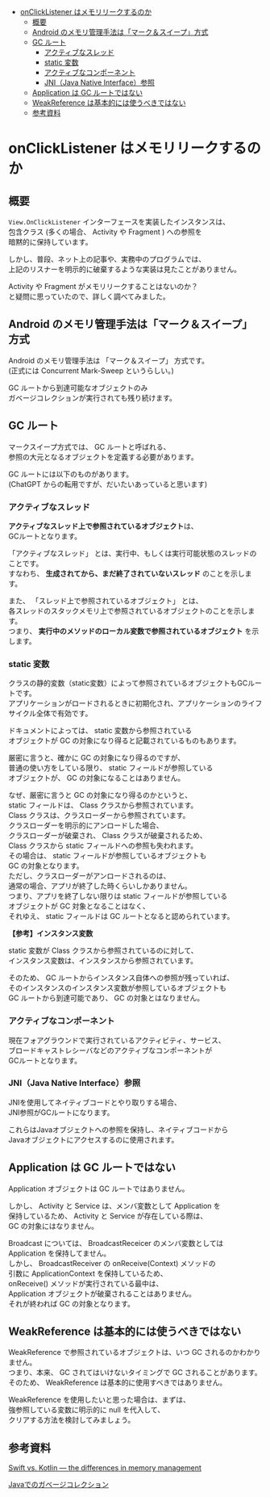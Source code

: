 - [onClickListener はメモリリークするのか](#onclicklistener-はメモリリークするのか)
  - [概要](#概要)
  - [Android のメモリ管理手法は「マーク＆スイープ」方式](#android-のメモリ管理手法はマークスイープ方式)
  - [GC ルート](#gc-ルート)
    - [アクティブなスレッド](#アクティブなスレッド)
    - [static 変数](#static-変数)
    - [アクティブなコンポーネント](#アクティブなコンポーネント)
    - [JNI（Java Native Interface）参照](#jnijava-native-interface参照)
  - [Application は GC ルートではない](#application-は-gc-ルートではない)
  - [WeakReference は基本的には使うべきではない](#weakreference-は基本的には使うべきではない)
  - [参考資料](#参考資料)


# onClickListener はメモリリークするのか

## 概要

`View.OnClickListener` インターフェースを実装したインスタンスは、  
包含クラス (多くの場合、 Activity や Fragment ) への参照を  
暗黙的に保持しています。

しかし、普段、ネット上の記事や、実務中のプログラムでは、  
上記のリスナーを明示的に破棄するような実装は見たことがありません。

Activity や Fragment がメモリリークすることはないのか？  
と疑問に思っていたので、詳しく調べてみました。


## Android のメモリ管理手法は「マーク＆スイープ」方式

Android のメモリ管理手法は 「マーク＆スイープ」 方式です。  
(正式には Concurrent Mark-Sweep というらしい。)

GC ルートから到達可能なオブジェクトのみ  
ガベージコレクションが実行されても残り続けます。


## GC ルート

マークスイープ方式では、 GC ルートと呼ばれる、  
参照の大元となるオブジェクトを定義する必要があります。

GC ルートには以下のものがあります。  
(ChatGPT からの転用ですが、だいたいあっていると思います)


### アクティブなスレッド

**アクティブなスレッド上で参照されているオブジェクト**は、  
GCルートとなります。

「アクティブなスレッド」 とは、実行中、もしくは実行可能状態のスレッドのことです。  
すなわち、 **生成されてから、まだ終了されていないスレッド** のことを示します。

また、 「スレッド上で参照されているオブジェクト」 とは、  
各スレッドのスタックメモリ上で参照されているオブジェクトのことを示します。  
つまり、 **実行中のメソッドのローカル変数で参照されているオブジェクト** を示します。


### static 変数

クラスの静的変数（static変数）によって参照されているオブジェクトもGCルートです。  
アプリケーションがロードされるときに初期化され、アプリケーションのライフサイクル全体で有効です。

ドキュメントによっては、 static 変数から参照されている  
オブジェクトが GC の対象になり得ると記載されているものもあります。

厳密に言うと、確かに GC の対象になり得るのですが、  
普通の使い方をしている限り、 static フィールドが参照している  
オブジェクトが、 GC の対象になることはありません。

なぜ、厳密に言うと GC の対象になり得るのかというと、  
static フィールドは、 Class クラスから参照されています。  
Class クラスは、クラスローダーから参照されています。  
クラスローダーを明示的にアンロードした場合、  
クラスローダーが破棄され、 Class クラスが破棄されるため、  
Class クラスから static フィールドへの参照も失われます。  
その場合は、 static フィールドが参照しているオブジェクトも  
GC の対象となります。  
ただし、クラスローダーがアンロードされるのは、  
通常の場合、アプリが終了した時くらいしかありません。  
つまり、アプリを終了しない限りは static フィールドが参照している  
オブジェクトが GC 対象となることはなく、  
それゆえ、 static フィールドは GC ルートとなると認められています。


**【参考】インスタンス変数**

static 変数が Class クラスから参照されているのに対して、  
インスタンス変数は、インスタンスから参照されています。

そのため、 GC ルートからインスタンス自体への参照が残っていれば、  
そのインスタンスのインスタンス変数が参照しているオブジェクトも  
GC ルートから到達可能であり、 GC の対象とはなりません。


### アクティブなコンポーネント

現在フォアグラウンドで実行されているアクティビティ、サービス、  
ブロードキャストレシーバなどのアクティブなコンポーネントが  
GCルートとなります。


### JNI（Java Native Interface）参照

JNIを使用してネイティブコードとやり取りする場合、  
JNI参照がGCルートになります。

これらはJavaオブジェクトへの参照を保持し、ネイティブコードから  
Javaオブジェクトにアクセスするのに使用されます。


## Application は GC ルートではない

Application オブジェクトは GC ルートではありません。

しかし、 Activity と Service は、メンバ変数として Application を  
保持しているため、 Activity と Service が存在している際は、  
GC の対象にはなりません。

Broadcast については、 BroadcastReceicer のメンバ変数としては  
Application を保持してません。  
しかし、 BroadcastReceiver の onReceive(Context) メソッドの  
引数に ApplicationContext を保持しているため、  
onReceive() メソッドが実行されている最中は、  
Application オブジェクトが破棄されることはありません。  
それが終われば GC の対象となります。


## WeakReference は基本的には使うべきではない

WeakReference で参照されているオブジェクトは、いつ GC されるのかわかりません。  
つまり、本来、 GC されてはいけないタイミングで GC されることがあります。  
そのため、 WeakReference は基本的に使用すべきではありません。

WeakReference を使用したいと思った場合は、まずは、  
強参照している変数に明示的に null を代入して、  
クリアする方法を検討してみましょう。


## 参考資料

[Swift vs. Kotlin — the differences in memory management](https://medium.com/indoorway-blog/swift-vs-kotlin-the-differences-in-memory-management-860828edf8)

[Javaでのガベージコレクション](https://www.logicmonitor.jp/blog/garbage-collection-in-java)




